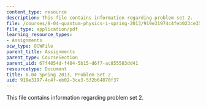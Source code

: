 ```yaml
---
content_type: resource
description: This file contains information regarding problem set 2.
file: /courses/8-04-quantum-physics-i-spring-2013/919e31974c4feb023ce3532b64870f37_MIT8_04S13_ps2.pdf
file_type: application/pdf
learning_resource_types:
- Assignments
ocw_type: OCWFile
parent_title: Assignments
parent_type: CourseSection
parent_uid: 67f4854d-f404-5b15-d6f7-ac855583dd41
resourcetype: Document
title: 8.04 Spring 2013, Problem Set 2
uid: 919e3197-4c4f-eb02-3ce3-532b64870f37
---
```

This file contains information regarding problem set 2.


